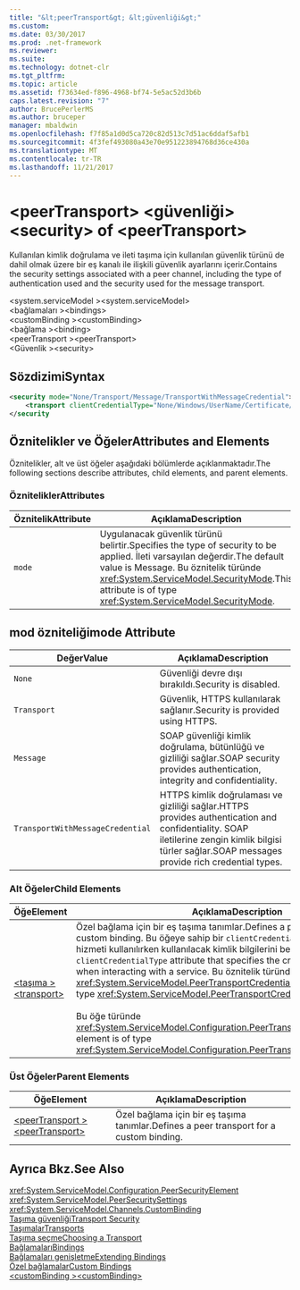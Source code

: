 ```yaml
---
title: "&lt;peerTransport&gt; &lt;güvenliği&gt;"
ms.custom: 
ms.date: 03/30/2017
ms.prod: .net-framework
ms.reviewer: 
ms.suite: 
ms.technology: dotnet-clr
ms.tgt_pltfrm: 
ms.topic: article
ms.assetid: f73634ed-f896-4968-bf74-5e5ac52d3b6b
caps.latest.revision: "7"
author: BrucePerlerMS
ms.author: bruceper
manager: mbaldwin
ms.openlocfilehash: f7f85a1d0d5ca720c82d513c7d51ac6ddaf5afb1
ms.sourcegitcommit: 4f3fef493080a43e70e951223894768d36ce430a
ms.translationtype: MT
ms.contentlocale: tr-TR
ms.lasthandoff: 11/21/2017
---
```

# <a name="ltsecuritygt-of-ltpeertransportgt"></a><span data-ttu-id="18cb0-102">&lt;peerTransport&gt; &lt;güvenliği&gt;</span><span class="sxs-lookup"><span data-stu-id="18cb0-102">&lt;security&gt; of &lt;peerTransport&gt;</span></span>
<span data-ttu-id="18cb0-103">Kullanılan kimlik doğrulama ve ileti taşıma için kullanılan güvenlik türünü de dahil olmak üzere bir eş kanalı ile ilişkili güvenlik ayarlarını içerir.</span><span class="sxs-lookup"><span data-stu-id="18cb0-103">Contains the security settings associated with a peer channel, including the type of authentication used and the security used for the message transport.</span></span>  
  
 <span data-ttu-id="18cb0-104">\<system.serviceModel ></span><span class="sxs-lookup"><span data-stu-id="18cb0-104">\<system.serviceModel></span></span>  
<span data-ttu-id="18cb0-105">\<bağlamaları ></span><span class="sxs-lookup"><span data-stu-id="18cb0-105">\<bindings></span></span>  
<span data-ttu-id="18cb0-106">\<customBinding ></span><span class="sxs-lookup"><span data-stu-id="18cb0-106">\<customBinding></span></span>  
<span data-ttu-id="18cb0-107">\<bağlama ></span><span class="sxs-lookup"><span data-stu-id="18cb0-107">\<binding></span></span>  
<span data-ttu-id="18cb0-108">\<peerTransport ></span><span class="sxs-lookup"><span data-stu-id="18cb0-108">\<peerTransport></span></span>  
<span data-ttu-id="18cb0-109">\<Güvenlik ></span><span class="sxs-lookup"><span data-stu-id="18cb0-109">\<security></span></span>  
  
## <a name="syntax"></a><span data-ttu-id="18cb0-110">Sözdizimi</span><span class="sxs-lookup"><span data-stu-id="18cb0-110">Syntax</span></span>  
  
```xml  
<security mode="None/Transport/Message/TransportWithMessageCredential">  
    <transport clientCredentialType="None/Windows/UserName/Certificate/CardSpace" />  
</security  
```  
  
## <a name="attributes-and-elements"></a><span data-ttu-id="18cb0-111">Öznitelikler ve Öğeler</span><span class="sxs-lookup"><span data-stu-id="18cb0-111">Attributes and Elements</span></span>  
 <span data-ttu-id="18cb0-112">Öznitelikler, alt ve üst öğeler aşağıdaki bölümlerde açıklanmaktadır.</span><span class="sxs-lookup"><span data-stu-id="18cb0-112">The following sections describe attributes, child elements, and parent elements.</span></span>  
  
### <a name="attributes"></a><span data-ttu-id="18cb0-113">Öznitelikler</span><span class="sxs-lookup"><span data-stu-id="18cb0-113">Attributes</span></span>  
  
|<span data-ttu-id="18cb0-114">Öznitelik</span><span class="sxs-lookup"><span data-stu-id="18cb0-114">Attribute</span></span>|<span data-ttu-id="18cb0-115">Açıklama</span><span class="sxs-lookup"><span data-stu-id="18cb0-115">Description</span></span>|  
|---------------|-----------------|  
|`mode`|<span data-ttu-id="18cb0-116">Uygulanacak güvenlik türünü belirtir.</span><span class="sxs-lookup"><span data-stu-id="18cb0-116">Specifies the type of security to be applied.</span></span> <span data-ttu-id="18cb0-117">İleti varsayılan değerdir.</span><span class="sxs-lookup"><span data-stu-id="18cb0-117">The default value is Message.</span></span> <span data-ttu-id="18cb0-118">Bu öznitelik türünde <xref:System.ServiceModel.SecurityMode>.</span><span class="sxs-lookup"><span data-stu-id="18cb0-118">This attribute is of type <xref:System.ServiceModel.SecurityMode>.</span></span>|  
  
## <a name="mode-attribute"></a><span data-ttu-id="18cb0-119">mod özniteliği</span><span class="sxs-lookup"><span data-stu-id="18cb0-119">mode Attribute</span></span>  
  
|<span data-ttu-id="18cb0-120">Değer</span><span class="sxs-lookup"><span data-stu-id="18cb0-120">Value</span></span>|<span data-ttu-id="18cb0-121">Açıklama</span><span class="sxs-lookup"><span data-stu-id="18cb0-121">Description</span></span>|  
|-----------|-----------------|  
|`None`|<span data-ttu-id="18cb0-122">Güvenliği devre dışı bırakıldı.</span><span class="sxs-lookup"><span data-stu-id="18cb0-122">Security is disabled.</span></span>|  
|`Transport`|<span data-ttu-id="18cb0-123">Güvenlik, HTTPS kullanılarak sağlanır.</span><span class="sxs-lookup"><span data-stu-id="18cb0-123">Security is provided using HTTPS.</span></span>|  
|`Message`|<span data-ttu-id="18cb0-124">SOAP güvenliği kimlik doğrulama, bütünlüğü ve gizliliği sağlar.</span><span class="sxs-lookup"><span data-stu-id="18cb0-124">SOAP security provides authentication, integrity and confidentiality.</span></span>|  
|`TransportWithMessageCredential`|<span data-ttu-id="18cb0-125">HTTPS kimlik doğrulaması ve gizliliği sağlar.</span><span class="sxs-lookup"><span data-stu-id="18cb0-125">HTTPS provides authentication and confidentiality.</span></span> <span data-ttu-id="18cb0-126">SOAP iletilerine zengin kimlik bilgisi türler sağlar.</span><span class="sxs-lookup"><span data-stu-id="18cb0-126">SOAP messages provide rich credential types.</span></span>|  
  
### <a name="child-elements"></a><span data-ttu-id="18cb0-127">Alt Öğeler</span><span class="sxs-lookup"><span data-stu-id="18cb0-127">Child Elements</span></span>  
  
|<span data-ttu-id="18cb0-128">Öğe</span><span class="sxs-lookup"><span data-stu-id="18cb0-128">Element</span></span>|<span data-ttu-id="18cb0-129">Açıklama</span><span class="sxs-lookup"><span data-stu-id="18cb0-129">Description</span></span>|  
|-------------|-----------------|  
|[<span data-ttu-id="18cb0-130">\<taşıma ></span><span class="sxs-lookup"><span data-stu-id="18cb0-130">\<transport></span></span>](../../../../../docs/framework/configure-apps/file-schema/wcf/transport-of-peertransport.md)|<span data-ttu-id="18cb0-131">Özel bağlama için bir eş taşıma tanımlar.</span><span class="sxs-lookup"><span data-stu-id="18cb0-131">Defines a peer transport for a custom binding.</span></span> <span data-ttu-id="18cb0-132">Bu öğeye sahip bir `clientCredentialType` özniteliği olan bir hizmeti kullanılırken kullanılacak kimlik bilgilerini belirtir.</span><span class="sxs-lookup"><span data-stu-id="18cb0-132">This element has a `clientCredentialType` attribute that specifies the credentials to be used when interacting with a service.</span></span> <span data-ttu-id="18cb0-133">Bu öznitelik türünde <xref:System.ServiceModel.PeerTransportCredentialType>.</span><span class="sxs-lookup"><span data-stu-id="18cb0-133">This attribute is of type <xref:System.ServiceModel.PeerTransportCredentialType>.</span></span><br /><br /> <span data-ttu-id="18cb0-134">Bu öğe türünde <xref:System.ServiceModel.Configuration.PeerTransportSecurityElement>.</span><span class="sxs-lookup"><span data-stu-id="18cb0-134">This element is of type <xref:System.ServiceModel.Configuration.PeerTransportSecurityElement>.</span></span>|  
  
### <a name="parent-elements"></a><span data-ttu-id="18cb0-135">Üst Öğeler</span><span class="sxs-lookup"><span data-stu-id="18cb0-135">Parent Elements</span></span>  
  
|<span data-ttu-id="18cb0-136">Öğe</span><span class="sxs-lookup"><span data-stu-id="18cb0-136">Element</span></span>|<span data-ttu-id="18cb0-137">Açıklama</span><span class="sxs-lookup"><span data-stu-id="18cb0-137">Description</span></span>|  
|-------------|-----------------|  
|[<span data-ttu-id="18cb0-138">\<peerTransport ></span><span class="sxs-lookup"><span data-stu-id="18cb0-138">\<peerTransport></span></span>](../../../../../docs/framework/configure-apps/file-schema/wcf/peertransport.md)|<span data-ttu-id="18cb0-139">Özel bağlama için bir eş taşıma tanımlar.</span><span class="sxs-lookup"><span data-stu-id="18cb0-139">Defines a peer transport for a custom binding.</span></span>|  
  
## <a name="see-also"></a><span data-ttu-id="18cb0-140">Ayrıca Bkz.</span><span class="sxs-lookup"><span data-stu-id="18cb0-140">See Also</span></span>  
 <xref:System.ServiceModel.Configuration.PeerSecurityElement>  
 <xref:System.ServiceModel.PeerSecuritySettings>  
 <xref:System.ServiceModel.Channels.CustomBinding>  
 [<span data-ttu-id="18cb0-141">Taşıma güvenliği</span><span class="sxs-lookup"><span data-stu-id="18cb0-141">Transport Security</span></span>](../../../../../docs/framework/wcf/feature-details/transport-security.md)  
 [<span data-ttu-id="18cb0-142">Taşımalar</span><span class="sxs-lookup"><span data-stu-id="18cb0-142">Transports</span></span>](../../../../../docs/framework/wcf/feature-details/transports.md)  
 [<span data-ttu-id="18cb0-143">Taşıma seçme</span><span class="sxs-lookup"><span data-stu-id="18cb0-143">Choosing a Transport</span></span>](../../../../../docs/framework/wcf/feature-details/choosing-a-transport.md)  
 [<span data-ttu-id="18cb0-144">Bağlamaları</span><span class="sxs-lookup"><span data-stu-id="18cb0-144">Bindings</span></span>](../../../../../docs/framework/wcf/bindings.md)  
 [<span data-ttu-id="18cb0-145">Bağlamaları genişletme</span><span class="sxs-lookup"><span data-stu-id="18cb0-145">Extending Bindings</span></span>](../../../../../docs/framework/wcf/extending/extending-bindings.md)  
 [<span data-ttu-id="18cb0-146">Özel bağlamalar</span><span class="sxs-lookup"><span data-stu-id="18cb0-146">Custom Bindings</span></span>](../../../../../docs/framework/wcf/extending/custom-bindings.md)  
 [<span data-ttu-id="18cb0-147">\<customBinding ></span><span class="sxs-lookup"><span data-stu-id="18cb0-147">\<customBinding></span></span>](../../../../../docs/framework/configure-apps/file-schema/wcf/custombinding.md)
